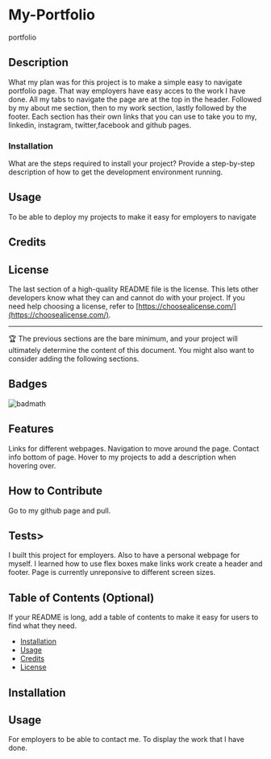 # My-Portfolio

portfolio

## Description

What my plan was for this project is to make a simple easy to navigate portfolio page. That way employers have easy acces to the work I have done. All my tabs to navigate the page are at the top in the header. Followed by my about me section, then to my work section, lastly followed by the footer.
Each section has their own links that you can use to take you to my, linkedin, instagram, twitter,facebook and github pages.

### Installation

What are the steps required to install your project? Provide a step-by-step description of how to get the development environment running.

## Usage

To be able to deploy my projects to make it easy for employers to navigate

## Credits

## License

The last section of a high-quality README file is the license. This lets other developers know what they can and cannot do with your project. If you need help choosing a license, refer to [https://choosealicense.com/](https://choosealicense.com/).

---

🏆 The previous sections are the bare minimum, and your project will ultimately determine the content of this document. You might also want to consider adding the following sections.

## Badges

![badmath](https://img.shields.io/github/languages/top/lernantino/badmath)

## Features

Links for different webpages.
Navigation to move around the page.
Contact info bottom of page.
Hover to my projects to add a description when hovering over.

## How to Contribute

Go to my github page and pull.

## Tests>

I built this project for employers.
Also to have a personal webpage for myself.
I learned how to use flex boxes make links work create a header and footer.
Page is currently unreponsive to different screen sizes.

## Table of Contents (Optional)

If your README is long, add a table of contents to make it easy for users to find what they need.

- [Installation](#installation)
- [Usage](#usage)
- [Credits](#credits)
- [License](#license)

## Installation

## Usage

For employers to be able to contact me.
To display the work that I have done.
